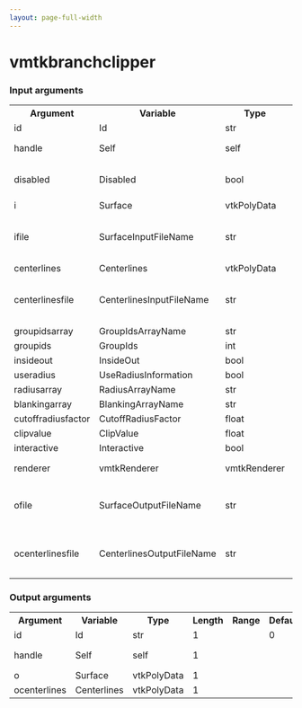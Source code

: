 ```yaml
---
layout: page-full-width
---
```

<h1>vmtkbranchclipper</h1>
<h3>Input arguments</h3>
<table class="vmtkscripts">
<tr>
<th>Argument</th><th>Variable</th><th>Type</th><th>Length</th><th>Range</th><th>Default</th><th>Description</th>
</tr>
<tr><td>id</td><td>Id</td><td>str</td><td>1</td><td></td><td>0</td><td>script id</td>
</tr>
<tr><td>handle</td><td>Self</td><td>self</td><td>1</td><td></td><td></td><td>handle to self</td>
</tr>
<tr><td>disabled</td><td>Disabled</td><td>bool</td><td>1</td><td></td><td>0</td><td>disable execution and piping</td>
</tr>
<tr><td>i</td><td>Surface</td><td>vtkPolyData</td><td>1</td><td></td><td></td><td></td>
</tr>
<tr><td>ifile</td><td>SurfaceInputFileName</td><td>str</td><td>1</td><td></td><td></td><td>filename for the default Surface reader</td>
</tr>
<tr><td>centerlines</td><td>Centerlines</td><td>vtkPolyData</td><td>1</td><td></td><td></td><td></td>
</tr>
<tr><td>centerlinesfile</td><td>CenterlinesInputFileName</td><td>str</td><td>1</td><td></td><td></td><td>filename for the default Centerlines reader</td>
</tr>
<tr><td>groupidsarray</td><td>GroupIdsArrayName</td><td>str</td><td>1</td><td></td><td></td><td></td>
</tr>
<tr><td>groupids</td><td>GroupIds</td><td>int</td><td>-1</td><td></td><td>[]</td><td></td>
</tr>
<tr><td>insideout</td><td>InsideOut</td><td>bool</td><td>1</td><td></td><td>0</td><td></td>
</tr>
<tr><td>useradius</td><td>UseRadiusInformation</td><td>bool</td><td>1</td><td></td><td>1</td><td></td>
</tr>
<tr><td>radiusarray</td><td>RadiusArrayName</td><td>str</td><td>1</td><td></td><td></td><td></td>
</tr>
<tr><td>blankingarray</td><td>BlankingArrayName</td><td>str</td><td>1</td><td></td><td></td><td></td>
</tr>
<tr><td>cutoffradiusfactor</td><td>CutoffRadiusFactor</td><td>float</td><td>1</td><td>(0.0,)</td><td>1e+16</td><td></td>
</tr>
<tr><td>clipvalue</td><td>ClipValue</td><td>float</td><td>1</td><td></td><td>0.0</td><td></td>
</tr>
<tr><td>interactive</td><td>Interactive</td><td>bool</td><td>1</td><td></td><td>0</td><td></td>
</tr>
<tr><td>renderer</td><td>vmtkRenderer</td><td>vmtkRenderer</td><td>1</td><td></td><td></td><td>external renderer</td>
</tr>
<tr><td>ofile</td><td>SurfaceOutputFileName</td><td>str</td><td>1</td><td></td><td></td><td>filename for the default Surface writer</td>
</tr>
<tr><td>ocenterlinesfile</td><td>CenterlinesOutputFileName</td><td>str</td><td>1</td><td></td><td></td><td>filename for the default Centerlines writer</td>
</tr>
</table><h3>Output arguments</h3>
<table class="vmtkscripts">
<tr>
<th>Argument</th><th>Variable</th><th>Type</th><th>Length</th><th>Range</th><th>Default</th><th>Description</th>
</tr>
<tr><td>id</td><td>Id</td><td>str</td><td>1</td><td></td><td>0</td><td>script id</td>
</tr>
<tr><td>handle</td><td>Self</td><td>self</td><td>1</td><td></td><td></td><td>handle to self</td>
</tr>
<tr><td>o</td><td>Surface</td><td>vtkPolyData</td><td>1</td><td></td><td></td><td></td>
</tr>
<tr><td>ocenterlines</td><td>Centerlines</td><td>vtkPolyData</td><td>1</td><td></td><td></td><td></td>
</tr>
</table>
